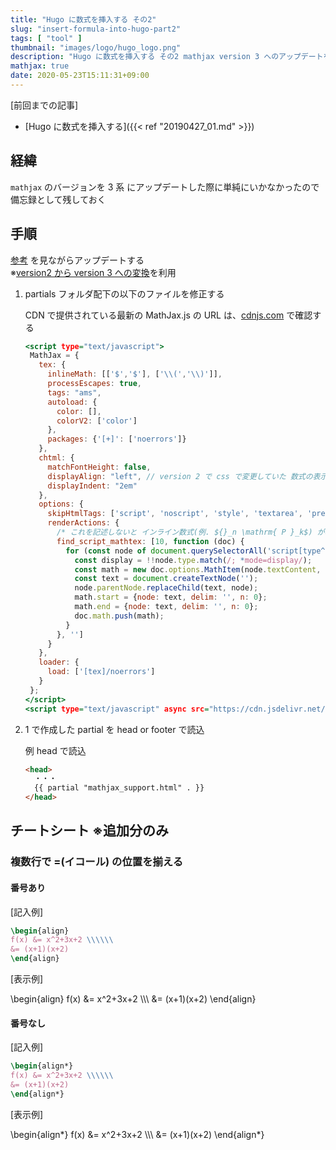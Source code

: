 ```yaml
---
title: "Hugo に数式を挿入する その2"
slug: "insert-formula-into-hugo-part2"
tags: [ "tool" ]
thumbnail: "images/logo/hugo_logo.png"
description: "Hugo に数式を挿入する その2 mathjax version 3 へのアップデートを行った"
mathjax: true
date: 2020-05-23T15:11:31+09:00
---
```


[前回までの記事]

* [Hugo に数式を挿入する]({{< ref "20190427_01.md" >}})

## 経緯

`mathjax` のバージョンを 3 系 にアップデートした際に単純にいかなかったので備忘録として残しておく

## 手順

[参考](http://docs.mathjax.org/en/latest/web/configuration.html#converting-your-v2-configuration-to-v3) を見ながらアップデートする  
※[version2 から version 3 への変換](https://mathjax.github.io/MathJax-demos-web/convert-configuration/convert-configuration.html)を利用

1. partials フォルダ配下の以下のファイルを修正する

    CDN で提供されている最新の MathJax.js の URL は、[cdnjs.com](https://cdnjs.com/) で確認する

    ```html:mathjax_support.html
   <script type="text/javascript">
     MathJax = {
       tex: {
         inlineMath: [['$','$'], ['\\(','\\)']],
         processEscapes: true,
         tags: "ams",
         autoload: {
           color: [],
           colorV2: ['color']
         },
         packages: {'[+]': ['noerrors']}
       },
       chtml: {
         matchFontHeight: false,
         displayAlign: "left", // version 2 で css で変更していた 数式の表示位置の設定
         displayIndent: "2em"
       },
       options: {
         skipHtmlTags: ['script', 'noscript', 'style', 'textarea', 'pre'],
         renderActions: {
           /* これを記述しないと インライン数式(例. ${}_n \mathrm{ P }_k$) が機能しない */
           find_script_mathtex: [10, function (doc) {
             for (const node of document.querySelectorAll('script[type^="math/tex"]')) {
               const display = !!node.type.match(/; *mode=display/);
               const math = new doc.options.MathItem(node.textContent, doc.inputJax[0], display);
               const text = document.createTextNode('');
               node.parentNode.replaceChild(text, node);
               math.start = {node: text, delim: '', n: 0};
               math.end = {node: text, delim: '', n: 0};
               doc.math.push(math);
             }
           }, '']
         }
       },
       loader: {
         load: ['[tex]/noerrors']
       }
     };
   </script>
   <script type="text/javascript" async src="https://cdn.jsdelivr.net/npm/mathjax@3/es5/tex-chtml.js" id="MathJax-script"></script>
    ```

2. 1 で作成した partial を head or footer で読込

    例 head で読込

    ```html
    <head>
      ・・・
      {{ partial "mathjax_support.html" . }}
    </head>
    ```

## チートシート ※追加分のみ

### 複数行で =(イコール) の位置を揃える

#### 番号あり

  [記入例]

  ```latex
  \begin{align}
  f(x) &= x^2+3x+2 \\\\\\
  &= (x+1)(x+2)
  \end{align}
  ```

  [表示例]

  \begin{align}
  f(x) &= x^2+3x+2 \\\\\\
  &= (x+1)(x+2)
  \end{align}

#### 番号なし

  [記入例]

  ```latex
  \begin{align*}
  f(x) &= x^2+3x+2 \\\\\\
  &= (x+1)(x+2)
  \end{align*}
  ```

  [表示例]

  \begin{align*}
  f(x) &= x^2+3x+2 \\\\\\
  &= (x+1)(x+2)
  \end{align*}
